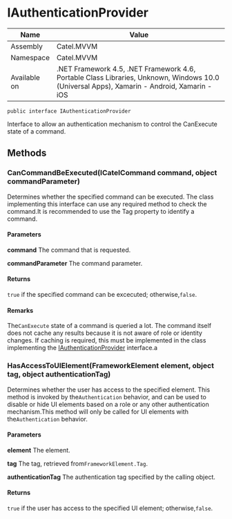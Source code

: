 

# IAuthenticationProvider

Name|Value
---|---
Assembly|Catel.MVVM
Namespace|Catel.MVVM
Available on|.NET Framework 4.5, .NET Framework 4.6, Portable Class Libraries, Unknown, Windows 10.0 (Universal Apps), Xamarin - Android, Xamarin - iOS

```
public interface IAuthenticationProvider
```

Interface to allow an authentication mechanism to control the CanExecute state of a command.



## Methods

### CanCommandBeExecuted(ICatelCommand command, object commandParameter)

Determines whether the specified command can be executed. The class implementing this interface can use any required method to check the command.It is recommended to use the Tag property to identify a command.

#### Parameters

**command**
The command that is requested.

**commandParameter**
The command parameter.

#### Returns

`true` if the specified command can be excecuted; otherwise,`false`.

#### Remarks

The`CanExecute` state of a command is queried a lot. The command itself does not cache any results because it is not aware of role or identity changes. If caching is required, this must be implemented in the class implementing the [IAuthenticationProvider](#) interface.a



### HasAccessToUIElement(FrameworkElement element, object tag, object authenticationTag)

Determines whether the user has access to the specified element. This method is invoked by the`Authentication` behavior, and can be used to disable or hide UI elements based on a role or any other authentication mechanism.This method will only be called for UI elements with the`Authentication` behavior.

#### Parameters

**element**
The element.

**tag**
The tag, retrieved from`FrameworkElement.Tag`.

**authenticationTag**
The authentication tag specified by the calling object.

#### Returns

`true` if the user has access to the specified UI element; otherwise,`false`.



